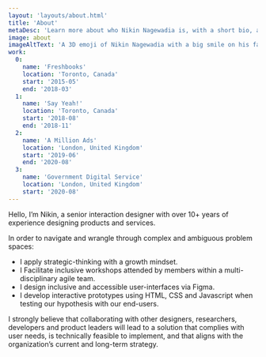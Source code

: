 ```yaml
---
layout: 'layouts/about.html'
title: 'About'
metaDesc: 'Learn more about who Nikin Nagewadia is, with a short bio, and list of his past work and education experiences.'
image: about
imageAltText: 'A 3D emoji of Nikin Nagewadia with a big smile on his face.'
work:
  0:
    name: 'Freshbooks'
    location: 'Toronto, Canada'
    start: '2015-05'
    end: '2018-03'
  1:
    name: 'Say Yeah!'
    location: 'Toronto, Canada'
    start: '2018-08'
    end: '2018-11'
  2:
    name: 'A Million Ads'
    location: 'London, United Kingdom'
    start: '2019-06'
    end: '2020-08'
  3:
    name: 'Government Digital Service'
    location: 'London, United Kingdom'
    start: '2020-08'
---
```


<p>Hello, I’m Nikin, a senior interaction designer with over 10+ years of experience designing products and services.</p>

<p>In order to navigate and wrangle through complex and ambiguous problem spaces:</p>
<ul class="bullet">
  <li>I apply strategic-thinking with a growth mindset.</li>
  <li>I Facilitate inclusive workshops attended by members within a multi-disciplinary agile team.</li>
  <li>I design inclusive and accessible user-interfaces via Figma.</li>
  <li>I develop interactive prototypes using HTML, CSS and Javascript when testing our hypothesis with our end-users.</li>
</ul>

<p>I strongly believe that collaborating with other designers, researchers, developers and product leaders will lead to a solution that complies with user needs, is technically feasible to implement, and that aligns with the organization’s current and long-term strategy.</p>
